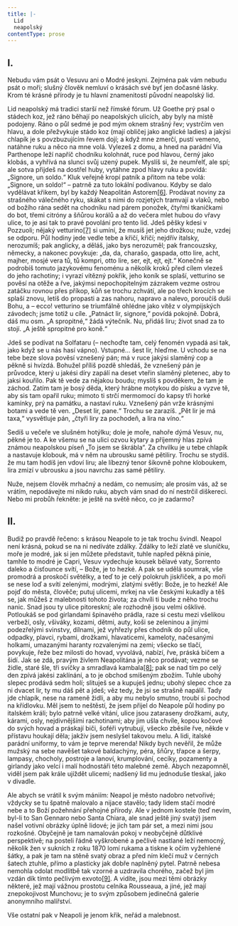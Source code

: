 ```yaml
---
title: |-
  Lid
  neapolský
contentType: prose
---
```


## I.

Nebudu vám psát o Vesuvu ani o Modré jeskyni. Zejména pak vám nebudu psát o moři; slušný člověk nemluví o krásách své byť jen dočasné lásky. Krom té krásné přírody je tu hlavní znamenitostí původní neapolský lid.

Lid neapolský má tradici starší než římské fórum. Už Goethe prý psal o stádech koz, jež ráno běhají po neapolských ulicích, aby byly na místě podojeny. Ráno o půl sedmé je pod mým oknem strašný řev; vystrčím ven hlavu, a dole přežvykuje stádo koz (mají obličej jako anglické ladies) a jakýsi chlapík je s povzbuzujícím řevem dojí; a když mne zmerčí, pustí vemeno, natáhne ruku a něco na mne volá. Vylezeš z domu, a hned na parádní Via Parthenope leží napříč chodníku kolohnát, ruce pod hlavou, černý jako klobás, a vyhřívá na slunci svůj uzený pupek. Myslíš si, že neumřelť, ale spí; ale sotva přijdeš na dostřel huby, vytáhne zpod hlavy ruku a povídá: „Signore, un soldo.“ Kluk veřejně kropí patník a přitom na tebe volá: „Signore, un soldo!“ – patrně za tuto lokální podívanou. Kdyby se dalo vydělávat křikem, byl by každý Neapolitán Astorem[\[6\]](./resources/undefined). Prodávat noviny za strašného válečného ryku, skákat s nimi do rozjetých tramvají a vlaků, nebo od božího rána sedět na chodníku nad párem ponožek, čtyřmi tkaničkami do bot, třemi citróny a šňůrou korálů a až do večera mlet hubou do vřavy ulice, to je asi tak to pravé povolání pro tento lid. Jdeš pěšky kdesi v Pozzuoli; nějaký vetturino[\[7\]](./resources/undefined) si umíní, že musíš jet jeho drožkou; nuže, vzdej se odporu. Půl hodiny jede vedle tebe a křičí, křičí; nejdřív italsky, nerozumíš; pak anglicky, a děláš, jako bys nerozuměl; pak francouzsky, německy, a nakonec povykuje: „da, da, charašo, gaspada, otto lire, acht, majher, mosjé vera tů, tů kompri, otto lire, ser, ejt, ejt, ejt.“ Konečně se podrobíš tomuto jazykovému fenoménu a několik kroků před cílem vlezeš do jeho rachotiny; i vyrazí vítězný pokřik, jeho koník se splaší, vetturino se pověsí na otěže a řve, jakýmsi nepochopitelným zázrakem vezme ostrou zatáčku rovnou přes příkop, kůň se trochu zchvátí, ale po třech krocích se splaší znovu, letíš do propasti a zas nahoru, napravo a nalevo, poroučíš duši Bohu, a – ecco! vetturino se triumfálně ohlédne jako vítěz v olympijských závodech; jsme totiž u cíle. „Patnáct lir, signore,“ povídá pokojně. Dobrá, dáš mu osm. „A spropitné,“ žádá výtečník. Nu, přidáš liru; život snad za to stojí. „A ještě spropitné pro koně.“

Jdeš se podívat na Solfataru (– nechoďte tam, celý fenomén vypadá asi tak, jako když se u nás hasí vápno). Vstupné… šest lir, hleďme. U vchodu se na tebe beze slova pověsí vznešený pán; má v ruce jakýsi slaměný cop a pěkně si hvízdá. Bohužel příliš pozdě shledáš, že vznešený pán je průvodce, který u jakési díry zapálí na deset vteřin slaměný pletenec, aby to jaksi kouřilo. Pak tě vede za nějakou boudu; myslíš s povděkem, že tam je záchod. Zatím tam je bosý děda, který hrábne motykou do písku a vyzve tě, aby sis tam opařil ruku; mimoto ti strčí mermomocí do kapsy tři horké kamínky, prý na památku, a nastaví ruku. Vznešený pán vrže krásnými botami a vede tě ven. „Deset lir, pane.“ Trochu se zarazíš. „Pět lir je má taxa,“ vysvětluje pán, „čtyři liry za pochodeň, a lira na víno.“

Sedíš u večeře ve slušném hotýlku; dole je moře, nahoře dýmá Vesuv, nu, pěkné je to. A ke všemu se na ulici ozvou kytary a příjemný hlas zpívá známou neapolskou píseň „To jsem se škrábla“. Za chvilku je u tebe chlapík a nastavuje klobouk, má v něm na ubrousku samé pětiliry. Trochu se stydíš. že mu tam hodíš jen vdoví liru; ale líbezný tenor šikovně pohne kloboukem, lira zmizí v ubrousku a jsou navrchu zas samé pětiliry.

Nuže, nejsem člověk mrhačný a nedám, co nemusím; ale prosím vás, až se vrátím, nepodávejte mi nikdo ruku, abych vám snad do ní nestrčil diškereci. Nebo mi probůh řekněte: je ještě na světě něco, co je zadarmo?

## II.

Budiž po pravdě řečeno: s krásou Neapole to je tak trochu švindl. Neapol není krásná, pokud se na ni nedíváte zdálky. Zdálky to leží zlatě ve sluníčku, moře je modré, jak si jen můžete představit, tuhle napřed pěkná pinie, tamhle to modré je Capri, Vesuv vydechuje kousek bělavé vaty, Sorrento daleko a čisťounce svítí, – Bože, je to hezké. A pak se udělá soumrak, vše promodrá a proskočí světélky, a teď to je celý polokruh jiskřiček, a po moři se nese loď a svítí zelenými, modrými, zlatými světly: Bože, je to hezké! Ale pojď do města, člověče; putuj ulicemi, mrkej na vše českými kukadly a těš se, jak můžeš z malebnosti tohoto života; za chvíli ti bude z něho trochu nanic. Snad jsou ty ulice pitoreskní; ale rozhodně jsou velmi ošklivé. Potloukáš se pod girlandami špinavého prádla, raze si cestu mezi všelikou verbeží, osly, všiváky, kozami, dětmi, auty, koši se zeleninou a jinými podezřelými svinstvy, dílnami, jež vyhřezly přes chodník do půl ulice, odpadky, plavci, rybami, drožkami, hlavaticemi, kameloty, načesanými holkami, umazanými haranty rozvalenými na zemi; všecko se tlačí, povykuje, řeže bez milosti do hovad, vyvolává, nabízí, řve, práská bičem a šidí. Jak se zdá, pravým živlem Neapolitána je něco prodávat; vezme se židle, staré šle, tři svíčky a smradlavá kambala[\[8\]](./resources/undefined); pak se nad tím po celý den zpívá jakési zaklínání, a to je obchod smíšeným zbožím. Tuhle ubohý slepec prodává sedm holí; slituješ se a kupuješ jednu; ubohý slepec chce za ni dvacet lir, ty mu dáš pět a jdeš; věz tedy, že jsi se strašně napálil. Tady jde chlapík, nese na rameně židli, a aby mu nebylo smutno, troubí si pochod na křídlovku. Měl jsem to neštěstí, že jsem přijel do Neapole půl hodiny po italském králi; bylo patrně velké vítání, ulice jsou zataraseny drožkami, auty, kárami, osly, nejdivnějšími rachotinami; aby jim ušla chvíle, kopou kočové do svých hovad a práskají biči, šoféři vytrubují, všecko zběsile řve, někde v přístavu houkají děla; jakživ jsem neslyšel takovou melu. A lidi, italské parádní uniformy, to vám je teprve merenda! Nikdy bych nevěřil, že může mužský na sebe navěšet takové baldachýny, péra, šňůry, třapce a šerpy, lampasy, chocholy, postroje a lanoví, krumplování, cecíky, pozamenty a girlandy jako velcí i malí hodnostáři této malebné země. Abych nezapomněl, viděl jsem pak krále ujíždět ulicemi; nadšený lid mu jednoduše tleskal, jako v divadle.

Ale abych se vrátil k svým mániím: Neapol je město nadobro netvořivé; vždycky se tu špatně malovalo a nijace stavělo; tady lidem stačí modré nebe a to Boží požehnání přehojné přírody. Ale v jednom kostele (teď nevím, byl-li to San Gennaro nebo Santa Chiara, ale snad ještě jiný svatý) jsem našel votivní obrázky úplně lidové; je jich tam pár set, a mezi nimi jsou rozkošné. Obyčejně je tam namalován pokoj v neobyčejně důtklivé perspektivě; na posteli řádně vyškrobené a pečlivě nastlané leží nemocný, několik žen v sukních z roku 1870 lomí rukama a tiskne k očím vyžehlené šátky, a pak je tam na stěně svatý obraz a před ním klečí muž v černých šatech ztuhle, přímo a plasticky jak dobře naplněný pytel. Patrně nebesa nemohla odolat modlitbě tak vzorné a uzdravila chorého, začež byl jim vzdán dík tímto pečlivým exvoto[\[9\]](./resources/undefined). A vidíte, jsou mezi těmi obrázky některé, jež mají vážnou prostotu celníka Rousseaua, a jiné, jež mají znepokojivost Munchovu; je to svým způsobem jedinečná galerie anonymního malířství.

Vše ostatní pak v Neapoli je jenom křik, neřád a malebnost.
